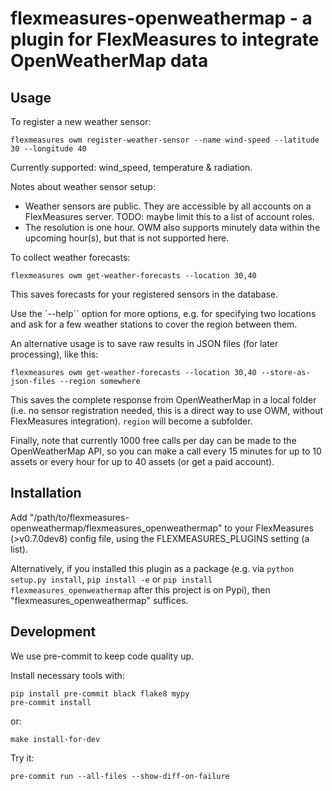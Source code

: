 # flexmeasures-openweathermap - a plugin for FlexMeasures to integrate OpenWeatherMap data

## Usage

To register a new weather sensor:

`flexmeasures owm register-weather-sensor --name wind-speed --latitude 30 --longitude 40`

Currently supported: wind_speed, temperature & radiation.

Notes about weather sensor setup: 

- Weather sensors are public. They are accessible by all accounts on a FlexMeasures server. TODO: maybe limit this to a list of account roles.
- The resolution is one hour. OWM also supports minutely data within the upcoming hour(s), but that is not supported here.

To collect weather forecasts:

`flexmeasures owm get-weather-forecasts --location 30,40`

This saves forecasts for your registered sensors in the database.

Use the `--help`` option for more options, e.g. for specifying two locations and ask for a few weather stations to cover the region between them.

An alternative usage is to save raw results in JSON files (for later processing), like this:

`flexmeasures owm get-weather-forecasts --location 30,40 --store-as-json-files --region somewhere`

This saves the complete response from OpenWeatherMap in a local folder (i.e. no sensor registration needed, this is a direct way to use OWM, without FlexMeasures integration). `region` will become a subfolder.
 
Finally, note that currently 1000 free calls per day can be made to the OpenWeatherMap API,
so you can make a call every 15 minutes for up to 10 assets or every hour for up to 40 assets (or get a paid account).


## Installation

Add "/path/to/flexmeasures-openweathermap/flexmeasures_openweathermap" to your FlexMeasures (>v0.7.0dev8) config file,
using the FLEXMEASURES_PLUGINS setting (a list).

Alternatively, if you installed this plugin as a package (e.g. via `python setup.py install`, `pip install -e` or `pip install flexmeasures_openweathermap` after this project is on Pypi), then "flexmeasures_openweathermap" suffices.


## Development

We use pre-commit to keep code quality up.

Install necessary tools with:

    pip install pre-commit black flake8 mypy
    pre-commit install

or:

    make install-for-dev

Try it:

    pre-commit run --all-files --show-diff-on-failure
